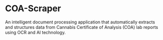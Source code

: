 # COA-Scraper
An intelligent document processing application that automatically extracts and structures data from Cannabis Certificate of Analysis (COA) lab reports using OCR and AI technology.
